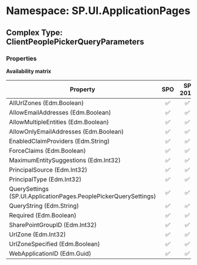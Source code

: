 # Namespace: SP.UI.ApplicationPages

## Complex Type: ClientPeoplePickerQueryParameters

### Properties

**Availability matrix**

Property | SPO | SP 2019 | SP 2016 | SP 2013
----------|:---:|:-------:|:-------:|:-------
AllUrlZones (Edm.Boolean) | ✅ | ✅ | ✅ | ✅
AllowEmailAddresses (Edm.Boolean) | ✅ | ✅ | ✅ | ✅
AllowMultipleEntities (Edm.Boolean) | ✅ | ✅ | ✅ | ✅
AllowOnlyEmailAddresses (Edm.Boolean) | ✅ | ✅ | ✅ | ❌
EnabledClaimProviders (Edm.String) | ✅ | ✅ | ✅ | ✅
ForceClaims (Edm.Boolean) | ✅ | ✅ | ✅ | ✅
MaximumEntitySuggestions (Edm.Int32) | ✅ | ✅ | ✅ | ✅
PrincipalSource (Edm.Int32) | ✅ | ✅ | ✅ | ✅
PrincipalType (Edm.Int32) | ✅ | ✅ | ✅ | ✅
QuerySettings (SP.UI.ApplicationPages.PeoplePickerQuerySettings) | ✅ | ✅ | ❌ | ❌
QueryString (Edm.String) | ✅ | ✅ | ✅ | ✅
Required (Edm.Boolean) | ✅ | ✅ | ✅ | ✅
SharePointGroupID (Edm.Int32) | ✅ | ✅ | ✅ | ✅
UrlZone (Edm.Int32) | ✅ | ✅ | ✅ | ✅
UrlZoneSpecified (Edm.Boolean) | ✅ | ✅ | ✅ | ✅
WebApplicationID (Edm.Guid) | ✅ | ✅ | ✅ | ✅